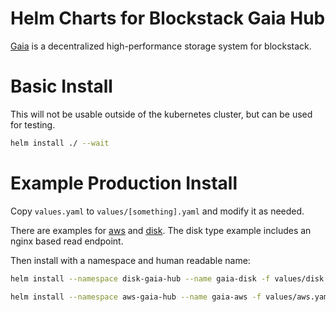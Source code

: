 # Helm Charts for Blockstack Gaia Hub

[Gaia](https://github.com/blockstack/gaia) is a decentralized high-performance storage system for blockstack.

# Basic Install

This will not be usable outside of the kubernetes cluster, but can be used for testing.

```bash
helm install ./ --wait
```

# Example Production Install

Copy `values.yaml` to `values/[something].yaml` and modify it as needed.

There are examples for [aws](./example_values/aws.yaml) and [disk](./example_values/disk.yaml). The disk type example includes an nginx based read endpoint.

Then install with a namespace and human readable name:
```bash
helm install --namespace disk-gaia-hub --name gaia-disk -f values/disk.yaml ./ --wait
```

```bash
helm install --namespace aws-gaia-hub --name gaia-aws -f values/aws.yaml ./ --wait
```